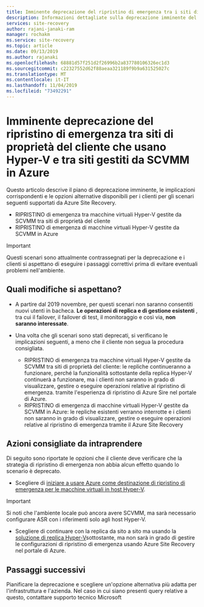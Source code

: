 ```yaml
---
title: Imminente deprecazione del ripristino di emergenza tra i siti di proprietà del cliente che usano Hyper-V e tra siti gestiti da SCVMM in Azure | Microsoft Docs
description: Informazioni dettagliate sulla deprecazione imminente del ripristino di emergenza tra i siti di proprietà del cliente che usano Hyper-V e tra siti gestiti da SCVMM in Azure e opzioni alternative
services: site-recovery
author: rajani-janaki-ram
manager: rochakm
ms.service: site-recovery
ms.topic: article
ms.date: 09/13/2019
ms.author: rajanaki
ms.openlocfilehash: 68881d57f251d2f26996b2a837780106326ec1d3
ms.sourcegitcommit: c22327552d62f88aeaa321189f9b9a631525027c
ms.translationtype: MT
ms.contentlocale: it-IT
ms.lasthandoff: 11/04/2019
ms.locfileid: "73492291"
---
```

# <a name="upcoming-deprecation-of-dr-between-customer-owned-sites-using-hyper-v-and-between-sites-managed-by-scvmm-to-azure"></a>Imminente deprecazione del ripristino di emergenza tra siti di proprietà del cliente che usano Hyper-V e tra siti gestiti da SCVMM in Azure

Questo articolo descrive il piano di deprecazione imminente, le implicazioni corrispondenti e le opzioni alternative disponibili per i clienti per gli scenari seguenti supportati da Azure Site Recovery. 

- RIPRISTINO di emergenza tra macchine virtuali Hyper-V gestite da SCVMM tra siti di proprietà del cliente 
- RIPRISTINO di emergenza di macchine virtuali Hyper-V gestite da SCVMM in Azure

> [!IMPORTANT]
> Questi scenari sono attualmente contrassegnati per la deprecazione e i clienti si aspettano di eseguire i passaggi correttivi prima di evitare eventuali problemi nell'ambiente. 
 

## <a name="what-changes-should-you-expect"></a>Quali modifiche si aspettano?

- A partire dal 2019 novembre, per questi scenari non saranno consentiti nuovi utenti in bacheca. **Le operazioni di replica e di gestione esistenti** , tra cui il failover, il failover di test, il monitoraggio e così via, **non saranno interessate**.

- Una volta che gli scenari sono stati deprecati, si verificano le implicazioni seguenti, a meno che il cliente non segua la procedura consigliata.

    - RIPRISTINO di emergenza tra macchine virtuali Hyper-V gestite da SCVMM tra siti di proprietà del cliente: le repliche continueranno a funzionare, perché la funzionalità sottostante della replica Hyper-V continuerà a funzionare, ma i clienti non saranno in grado di visualizzare, gestire o eseguire operazioni relative al ripristino di emergenza. tramite l'esperienza di ripristino di Azure Sire nel portale di Azure. 
    - RIPRISTINO di emergenza di macchine virtuali Hyper-V gestite da SCVMM in Azure: le repliche esistenti verranno interrotte e i clienti non saranno in grado di visualizzare, gestire o eseguire operazioni relative al ripristino di emergenza tramite il Azure Site Recovery


## <a name="recommended-actions-to-be-taken"></a>Azioni consigliate da intraprendere

Di seguito sono riportate le opzioni che il cliente deve verificare che la strategia di ripristino di emergenza non abbia alcun effetto quando lo scenario è deprecato. 

- Scegliere di [iniziare a usare Azure come destinazione di ripristino di emergenza per le macchine virtuali in host Hyper-V](hyper-v-azure-tutorial.md).

> [!IMPORTANT]
> Si noti che l'ambiente locale può ancora avere SCVMM, ma sarà necessario configurare ASR con i riferimenti solo agli host Hyper-V.

- Scegliere di continuare con la replica da sito a sito ma usando la [soluzione di replica Hyper-V](https://docs.microsoft.com/windows-server/virtualization/hyper-v/manage/set-up-hyper-v-replica)sottostante, ma non sarà in grado di gestire le configurazioni di ripristino di emergenza usando Azure Site Recovery nel portale di Azure. 


## <a name="next-steps"></a>Passaggi successivi
Pianificare la deprecazione e scegliere un'opzione alternativa più adatta per l'infrastruttura e l'azienda. Nel caso in cui siano presenti query relative a questo, contattare supporto tecnico Microsoft

